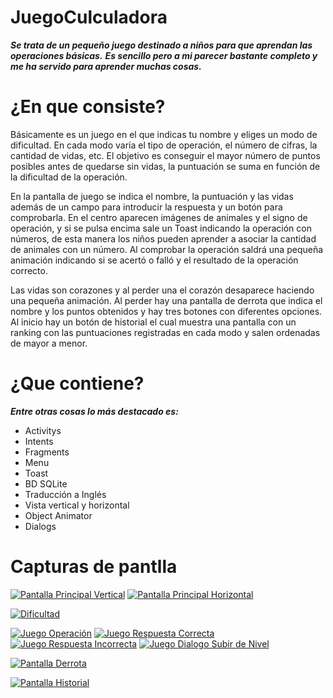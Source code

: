# JuegoCulculadora
**_Se trata de un pequeño juego destinado a niños para que aprendan las operaciones básicas._**
**_Es sencillo pero a mi parecer bastante completo y me ha servido para aprender muchas cosas._**

# ¿En que consiste?

Básicamente es un juego en el que indicas tu nombre y eliges un modo de dificultad. En cada modo varía el tipo de operación, el número de cifras, la cantidad de vidas, etc.
El objetivo es conseguir el mayor número de puntos posibles antes de quedarse sin vidas, la puntuación se suma en función de la dificultad de la operación.

En la pantalla de juego se indica el nombre, la puntuación y las vidas además de un campo para introducir la respuesta y un botón para comprobarla. En el centro aparecen imágenes de animales y el signo de operación, y si se pulsa encima sale un Toast indicando la operación con números, de esta manera los niños pueden aprender a asociar la cantidad de animales con un número. Al comprobar la operación saldrá una pequeña animación indicando si se acertó o falló y el resultado de la operación correcto.

Las vidas son corazones y al perder una el corazón desaparece haciendo una pequeña animación. 
Al perder hay una pantalla de derrota que indica el nombre y los puntos obtenidos y hay tres botones con diferentes opciones.
Al inicio hay un botón de historial el cual muestra una pantalla con un ranking con las puntuaciones registradas en cada modo y salen ordenadas de mayor a menor.


# ¿Que contiene?

**_Entre otras cosas lo más destacado es:_**

- Activitys
- Intents
- Fragments
- Menu
- Toast
- BD SQLite
- Traducción a Inglés
- Vista vertical y horizontal
- Object Animator
- Dialogs

# Capturas de pantlla

<a href="https://imgur.com/Jd09pIZ"><img src="https://i.imgur.com/Jd09pIZ.jpg" title="Pantalla Principal Vertical" /></a>
<a href="https://imgur.com/yDav5VP"><img src="https://i.imgur.com/yDav5VP.jpg" title="Pantalla Principal Horizontal" /></a>

<a href="https://imgur.com/Ll94PTZ"><img src="https://i.imgur.com/Ll94PTZ.jpg" title="Dificultad" /></a>

<a href="https://imgur.com/0FPUwOJ"><img src="https://i.imgur.com/0FPUwOJ.jpg" title="Juego Operación" /></a>
<a href="https://imgur.com/h4oJm8s"><img src="https://i.imgur.com/h4oJm8s.jpg" title="Juego Respuesta Correcta" /></a>
<a href="https://imgur.com/fdsfSHh"><img src="https://i.imgur.com/fdsfSHh.jpg" title="Juego Respuesta Incorrecta" /></a>
<a href="https://imgur.com/eLtSnyH"><img src="https://i.imgur.com/eLtSnyH.jpg" title="Juego Dialogo Subir de Nivel" /></a>

<a href="https://imgur.com/rtdSn4k"><img src="https://i.imgur.com/rtdSn4k.jpg" title="Pantalla Derrota" /></a>

<a href="https://imgur.com/lKU9C6w"><img src="https://i.imgur.com/lKU9C6w.jpg" title="Pantalla Historial" /></a>
